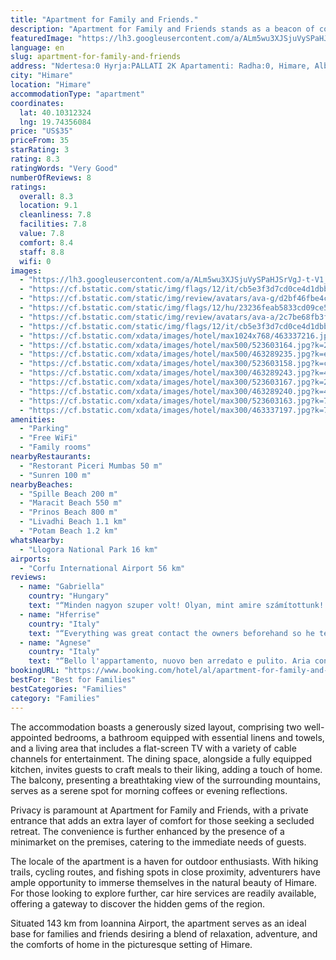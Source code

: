 ```yaml
---
title: "Apartment for Family and Friends."
description: "Apartment for Family and Friends stands as a beacon of comfort and convenience in Himare, merely a stone's throw away from the pristine Spille Beach and the tranquil Maracit Beach."
featuredImage: "https://lh3.googleusercontent.com/a/ALm5wu3XJSjuVySPaHJSrVgJ-t-V1_v2xVJWLuNjGRLW=s96-c64"
language: en
slug: apartment-for-family-and-friends
address: "Ndertesa:0 Hyrja:PALLATI 2K Apartamenti: Radha:0, Himare, Albania"
city: "Himare"
location: "Himare"
accommodationType: "apartment"
coordinates:
  lat: 40.10312324
  lng: 19.74356084
price: "US$35"
priceFrom: 35
starRating: 3
rating: 8.3
ratingWords: "Very Good"
numberOfReviews: 8
ratings:
  overall: 8.3
  location: 9.1
  cleanliness: 7.8
  facilities: 7.8
  value: 7.8
  comfort: 8.4
  staff: 8.8
  wifi: 0
images:
  - "https://lh3.googleusercontent.com/a/ALm5wu3XJSjuVySPaHJSrVgJ-t-V1_v2xVJWLuNjGRLW=s96-c64"
  - "https://cf.bstatic.com/static/img/flags/12/it/cb5e3f3d7cd0ce4d1dbbc457863a4c8e55e73be7.png"
  - "https://cf.bstatic.com/static/img/review/avatars/ava-g/d2bf46fbe4c12e06481303d85f49f125e18fbd39.png"
  - "https://cf.bstatic.com/static/img/flags/12/hu/23236feab5833cd09ce5c8048a125ec301a1fbe6.png"
  - "https://cf.bstatic.com/static/img/review/avatars/ava-a/2c7be68fb3f987f1352e7b289d4b24137e1a283d.png"
  - "https://cf.bstatic.com/static/img/flags/12/it/cb5e3f3d7cd0ce4d1dbbc457863a4c8e55e73be7.png"
  - "https://cf.bstatic.com/xdata/images/hotel/max1024x768/463337216.jpg?k=2d6cd3d1b60fd1363db96d8abf428a8bc48dab327a374902abedd382ce172637&o=&hp=1"
  - "https://cf.bstatic.com/xdata/images/hotel/max500/523603164.jpg?k=27a00809fae326bbc9db97bfef53f64b65b82061c494bea313a3e720cfba1fff&o=&hp=1"
  - "https://cf.bstatic.com/xdata/images/hotel/max500/463289235.jpg?k=e3edcba84195ed64139dc769162d2daceb011255c47971eb6a4d6bc502ac1c1b&o=&hp=1"
  - "https://cf.bstatic.com/xdata/images/hotel/max300/523603158.jpg?k=caf0186e12e9a730094e2e3457d506cfe6efc94509aae562f96d2276d4eb7186&o=&hp=1"
  - "https://cf.bstatic.com/xdata/images/hotel/max300/463289243.jpg?k=4dd1e86f72ca052e4a22166dbf452d33db80fdc2b78347044e9793ed37ddc1df&o=&hp=1"
  - "https://cf.bstatic.com/xdata/images/hotel/max300/523603167.jpg?k=21d1a85352cff659af7c43eaff2379185b6085efba0fbe335be9e9329336a4a4&o=&hp=1"
  - "https://cf.bstatic.com/xdata/images/hotel/max300/463289240.jpg?k=46895b401d1c5c4254cf4a1baa0bc764ade822e71f317244bbd181c96dec6743&o=&hp=1"
  - "https://cf.bstatic.com/xdata/images/hotel/max300/523603163.jpg?k=7348d821d379f7f5363e59603266c31be8b37094c9396e6b3e05e1f51b37c18b&o=&hp=1"
  - "https://cf.bstatic.com/xdata/images/hotel/max300/463337197.jpg?k=74c868a0047adee0e8f6ca8c826e77b7656c9104fe54bedc279e192f65d6f178&o=&hp=1"
amenities:
  - "Parking"
  - "Free WiFi"
  - "Family rooms"
nearbyRestaurants:
  - "Restorant Piceri Mumbas 50 m"
  - "Sunren 100 m"
nearbyBeaches:
  - "Spille Beach 200 m"
  - "Maracit Beach 550 m"
  - "Prinos Beach 800 m"
  - "Livadhi Beach 1.1 km"
  - "Potam Beach 1.2 km"
whatsNearby:
  - "Llogora National Park 16 km"
airports:
  - "Corfu International Airport 56 km"
reviews:
  - name: "Gabriella"
    country: "Hungary"
    text: "“Minden nagyon szuper volt! Olyan, mint amire számítottunk! Köszönjük. Visszatérünk.”"
  - name: "Hferrise"
    country: "Italy"
    text: "“Everything was great contact the owners beforehand so he tells you how to get the key. Simple apartment with good simple amenities. Everything was clean. Great location and helpful host. Huge balcony with outside sitting and space to leave all the...”"
  - name: "Agnese"
    country: "Italy"
    text: "“Bello l'appartamento, nuovo ben arredato e pulito. Aria condizionata in salotto, pale in entrambe le camere, wifi e televisione con canali anche in italiano. 2 minuti a piedi dal mare. Cucina ben attrezzata. Con bidet.”"
bookingURL: "https://www.booking.com/hotel/al/apartment-for-family-and-friends.en-gb.html?aid=8035640"
bestFor: "Best for Families"
bestCategories: "Families"
category: "Families"
---
```


The accommodation boasts a generously sized layout, comprising two well-appointed bedrooms, a bathroom equipped with essential linens and towels, and a living area that includes a flat-screen TV with a variety of cable channels for entertainment. The dining space, alongside a fully equipped kitchen, invites guests to craft meals to their liking, adding a touch of home. The balcony, presenting a breathtaking view of the surrounding mountains, serves as a serene spot for morning coffees or evening reflections.

Privacy is paramount at Apartment for Family and Friends, with a private entrance that adds an extra layer of comfort for those seeking a secluded retreat. The convenience is further enhanced by the presence of a minimarket on the premises, catering to the immediate needs of guests.

The locale of the apartment is a haven for outdoor enthusiasts. With hiking trails, cycling routes, and fishing spots in close proximity, adventurers have ample opportunity to immerse themselves in the natural beauty of Himare. For those looking to explore further, car hire services are readily available, offering a gateway to discover the hidden gems of the region.

Situated 143 km from Ioannina Airport, the apartment serves as an ideal base for families and friends desiring a blend of relaxation, adventure, and the comforts of home in the picturesque setting of Himare.